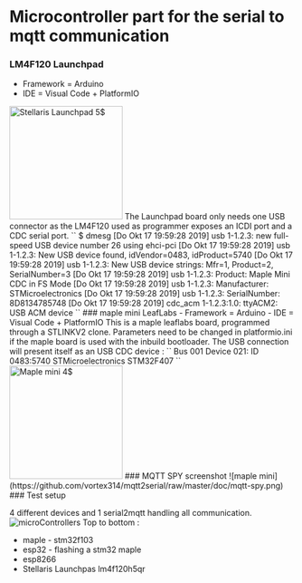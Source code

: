 # Microcontroller part for the serial to mqtt communication
### LM4F120 Launchpad 

 - Framework = Arduino
- IDE = Visual Code + PlatformIO
<img src="https://github.com/vortex314/mqtt2serial/raw/master/doc/stellaris.jpeg" width="200" title="Stellaris Launchpad 5$">
The Launchpad board only needs one USB connector as the LM4F120 used as programmer exposes an ICDI port and a CDC serial port.
``
$ dmesg
[Do Okt 17 19:59:28 2019] usb 1-1.2.3: new full-speed USB device number 26 using ehci-pci
[Do Okt 17 19:59:28 2019] usb 1-1.2.3: New USB device found, idVendor=0483, idProduct=5740
[Do Okt 17 19:59:28 2019] usb 1-1.2.3: New USB device strings: Mfr=1, Product=2, SerialNumber=3
[Do Okt 17 19:59:28 2019] usb 1-1.2.3: Product: Maple Mini CDC in FS Mode
[Do Okt 17 19:59:28 2019] usb 1-1.2.3: Manufacturer: STMicroelectronics
[Do Okt 17 19:59:28 2019] usb 1-1.2.3: SerialNumber: 8D8134785748
[Do Okt 17 19:59:28 2019] cdc_acm 1-1.2.3:1.0: ttyACM2: USB ACM device
``
### maple mini LeafLabs 
- Framework = Arduino
- IDE = Visual Code + PlatformIO
This is a maple leaflabs board, programmed through a STLINKV2 clone. Parameters need to be changed in platformio.ini if the maple board is used with the inbuild bootloader. 
The USB connection will present itself as an USB CDC device : 
``
Bus 001 Device 021: ID 0483:5740 STMicroelectronics STM32F407
``
<img src="https://github.com/vortex314/mqtt2serial/raw/master/doc/maple.jpg" width="200" title="Maple mini 4$">
### MQTT SPY screenshot
![maple mini](https://github.com/vortex314/mqtt2serial/raw/master/doc/mqtt-spy.png)
### Test setup 

4 different devices and 1 serial2mqtt handling all  communication.
![microControllers](https://github.com/vortex314/mqtt2serial/raw/master/doc/ucs.jpg)
Top to bottom :
- maple - stm32f103
- esp32 - flashing a stm32 maple
- esp8266
- Stellaris Launchpas lm4f120h5qr

